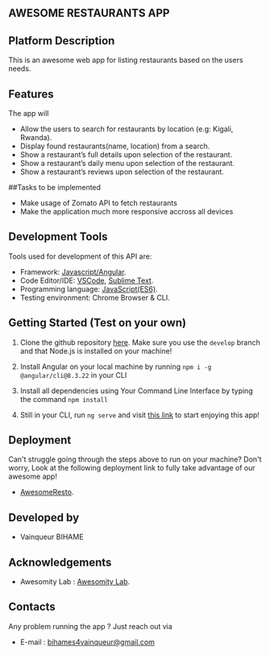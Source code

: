 ## AWESOME RESTAURANTS APP

## Platform Description

 This is an awesome web app for listing restaurants based on the users needs.

## Features

The app will

- Allow the users to search for restaurants by location (e.g: Kigali, Rwanda).
- Display found restaurants(name, location) from a search. 
- Show a restaurant’s full details upon selection of the restaurant.
- Show a restaurant’s daily menu upon selection of the restaurant.
- Show a restaurant’s reviews upon selection of the restaurant.

##Tasks to be implemented

- Make usage of Zomato API to fetch restaurants
- Make the application much more responsive accross all devices

## Development Tools

Tools used for development of this API are:

- Framework: [Javascript/Angular](http://angular.io/).
- Code Editor/IDE: [VSCode](https://code.visualstudio.com), [Sublime Text](https://www.sublimetext.com/).
- Programming language: [JavaScript(ES6)](https://developer.mozilla.org/en-US/docs/Web/JavaScript/).
- Testing environment: Chrome Browser & CLI.

## Getting Started (Test on your own)

1. Clone the github repository [here](https://github.com/WinnersProx/awesome-restaurant-app). Make sure you use the `develop` branch and that Node.js is installed on your machine!

2. Install Angular on your local machine by running `npm i -g @angular/cli@8.3.22` in your CLI 

2. Install all dependencies using Your Command Line Interface by typing the command `npm install`

3. Still in your CLI, run `ng serve` and visit [this link](http://localhost:4200) to start enjoying this app!

## Deployment

Can't struggle going through the steps above to run on your machine? Don't worry, 
Look at the following deployment link to fully take advantage of our awesome app!

- [AwesomeResto](https://winnersprox.github.io/awesome-restaurant-app).

## Developed by

- Vainqueur BIHAME

## Acknowledgements

- Awesomity Lab : [Awesomity Lab](https://awesomity.rw).

## Contacts

Any problem running the app ? Just reach out via

- E-mail : bihames4vainqueur@gmail.com
